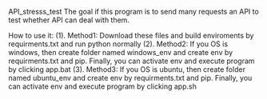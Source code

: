 API_stresss_test
 The goal if this program is to send many requests an API to test whether API can deal with them. 

 How to use it:
    (1). Method1: Download these files and build enviroments by requirments.txt and run python normally
    (2). Method2: If you OS is windows, then create folder named windows_env and create env by requirments.txt and pip.
                  Finally, you can activate env and execute program by clicking app.bat
    (3). Method3: If you OS is ubuntu, then create folder named ubuntu_env and create env by requirments.txt and pip.
                  Finally, you can activate env and execute program by clicking app.sh
